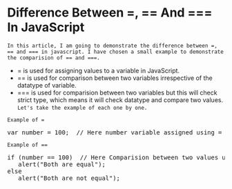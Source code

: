 # Difference Between =, == And === In JavaScript

`In this article, I am going to demonstrate the difference between =, == and === in javascript. I have chosen a small example to demonstrate the comparision of == and ===.`

- = is used for assigning values to a variable in JavaScript.
- == is used for comparison between two variables irrespective of the datatype of variable.
- === is used for comparision between two variables but this will check strict type, which means it will check datatype and compare two values.
`Let's take the example of each one by one.`

`Example of =`
<pre>var number = 100;  // Here number variable assigned using =</pre>

`Example of ==`
<pre>
if (number == 100)  // Here Comparision between two values using ==. It will compare irrespective of datatype of variable
   alert("Both are equal");    
else    
   alert("Both are not equal");   
   </pre>



